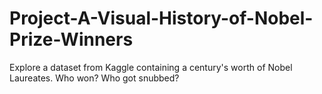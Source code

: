 # Project-A-Visual-History-of-Nobel-Prize-Winners
Explore a dataset from Kaggle containing a century's worth of Nobel Laureates. Who won? Who got snubbed?
